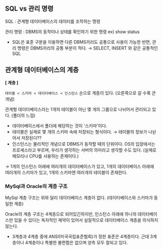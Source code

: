 ## SQL vs 관리 명령

SQL : 관계형 데이터베이스의 데이터를 조작하는 명령

관리 명령 : DBMS의 동작이나 상태를 확인하기 위한 명령 ex) show status

- SQL은 표준 구문을 이용하면 다른 DBMS끼리도 공통으로 사용이 가능한 반면, 관리 명령은 DBMS끼리의 공통 부분이 적다. → SELECT, INSERT 와 같은 공통적인 SQL

## 관계형 데이터베이스의 계층

**[ 계층 ]**

`테이블 < 스키마 < 데이터베이스 < 인스턴스` 순으로 계층이 있다. (오른쪽으로 갈 수록 큰 개념)

관계형 데이터베이스라는 1개의 테이블이 아닌 몇 개의 그룹으로 나뉘어서 관리되고 있다. (폴더의 느낌)

- 데이터베이스에서 폴더에 해당하는 것이 '스키마'이다.
- 테이블은 실제로 몇 개의 스키마 속에 저장되는 형식이다.
→ 테이블의 정보가 나뉜어서 저장된다??
- 인스턴스는 물리적인 개념으로 DBMS가 동작할 때의 단위이다. OS의 입장에서는 프로세스라고 부르며, 우리가 생각하는 서버의 의미라고 생각할 수도 있다. (실제로 메모리나 CPU를 사용하는 존재이다.)

→ 1개의 인스턴스 아래에 여러개의 데이터베이스가 있고, 1개의 데이터베이스 아래에 여러개의 스키마가 있고, 1개의 스키마엔 여러개의 테이블이 존재한다.

### MySql과 Oracle의 계층 구조

MySql 계층 구조는 위와 달리 데이터베이스 계층이 없다. (데이터베이스와 스키마가 동일한 계층)

Oracle의 계층 구조는 4계층으로 되어있긴하지만, 인스턴스 아래에 하나의 데이터베이스만 있을 수 있다는 독자적인 제약이 있어서 실질적으로 데이터베이스 계층을 의식하지않는다.

- 3계층과 4계층 중에 ANSI(미국국립표준협회)가 정한 표준은 4계층이다. 근데 3계층이나 4계층이나 특별한 불편함은 없으며 양측 모두 잘되고 있다.